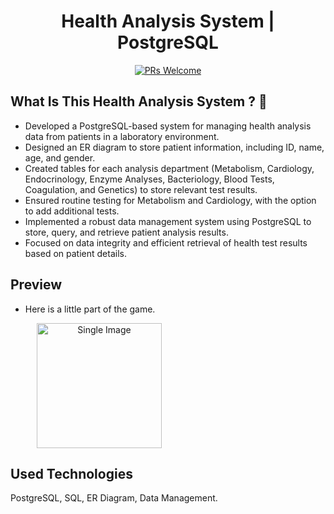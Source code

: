 <div align="center">

# Health Analysis System | PostgreSQL
[![PRs Welcome](https://img.shields.io/badge/PRs-welcome-brightgreen.svg?style=flat-square)](http://makeapullrequest.com)<br>


</div>

## What Is This Health Analysis System ? 🤔

- Developed a PostgreSQL-based system for managing health analysis data from patients in a laboratory environment.
- Designed an ER diagram to store patient information, including ID, name, age, and gender.
- Created tables for each analysis department (Metabolism, Cardiology, Endocrinology, Enzyme Analyses, Bacteriology, Blood Tests, Coagulation, and Genetics) to store relevant test results.
- Ensured routine testing for Metabolism and Cardiology, with the option to add additional tests.
- Implemented a robust data management system using PostgreSQL to store, query, and retrieve patient analysis results.
- Focused on data integrity and efficient retrieval of health test results based on patient details.


## Preview

- Here is a little part of the game.


<div align="center" style="display: grid; grid-template-columns: 1fr; gap: 10px; max-width: 420px; margin: auto;">
  <img src="https://i.imgur.com/dRctzGE.png" alt="Single Image" style="width: 200px; aspect-ratio: 1 / 1; object-fit: cover;">
</div>


## Used Technologies

PostgreSQL, SQL, ER Diagram, Data Management.



